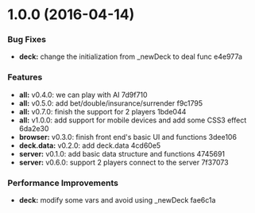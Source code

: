 <a name="1.0.0"></a>
# 1.0.0 (2016-04-14)


### Bug Fixes

* **deck:** change the initialization from _newDeck to deal func e4e977a

### Features

* **all:** v0.4.0: we can play with AI 7d9f710
* **all:** v0.5.0: add bet/double/insurance/surrender f9c1795
* **all:** v0.7.0: finish the support for 2 players 1bde044
* **all:** v1.0.0: add support for mobile devices and add some CSS3 effect 6da2e30
* **browser:** v0.3.0: finish front end's basic UI and functions 3dee106
* **deck.data:** v0.2.0: add deck.data 4cd60e5
* **server:** v0.1.0: add basic data structure and functions 4745691
* **server:** v0.6.0: support 2 players connect to the server 7f37073

### Performance Improvements

* **deck:** modify some vars and avoid using _newDeck fae6c1a



